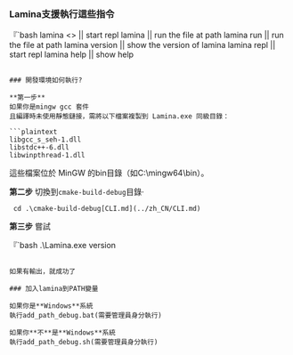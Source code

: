 ### Lamina支援執行這些指令

『`bash
lamina <> || start repl
lamina <path> || run the file at path
lamina run <path> || run the file at path
lamina version || show the version of lamina
lamina repl || start repl
lamina help || show help
```

### 開發環境如何執行?

**第一步**
如果你是mingw gcc 套件
且編譯時未使用靜態鏈接，需將以下檔案複製到 Lamina.exe 同級目錄：

```plaintext
libgcc_s_seh-1.dll
libstdc++-6.dll
libwinpthread-1.dll
```

這些檔案位於 MinGW 的bin目錄（如C:\mingw64\bin）。

**第二步** 切換到`cmake-build-debug`目錄·

```bash[CLI.md](../zh_CN/CLI.md)
 cd .\cmake-build-debug[CLI.md](../zh_CN/CLI.md)
```

**第三步** 嘗試

『`bash
.\Lamina.exe version
```

如果有輸出，就成功了

### 加入lamina到PATH變量

如果你是**Windows**系統
執行add_path_debug.bat(需要管理員身分執行)

如果你**不**是**Windows**系統
執行add_path_debug.sh(需要管理員身分執行)